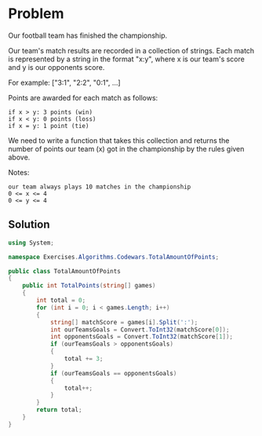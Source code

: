 # Problem
Our football team has finished the championship.

Our team's match results are recorded in a collection of strings. Each match is represented by a string in the format "x:y", where x is our team's score and y is our opponents score.

For example: ["3:1", "2:2", "0:1", ...]

Points are awarded for each match as follows:

    if x > y: 3 points (win)
    if x < y: 0 points (loss)
    if x = y: 1 point (tie)

We need to write a function that takes this collection and returns the number of points our team (x) got in the championship by the rules given above.

Notes:

    our team always plays 10 matches in the championship
    0 <= x <= 4
    0 <= y <= 4

## Solution
```cs
using System;

namespace Exercises.Algorithms.Codewars.TotalAmountOfPoints;

public class TotalAmountOfPoints
{
    public int TotalPoints(string[] games)
    {
        int total = 0;
        for (int i = 0; i < games.Length; i++)
        {
            string[] matchScore = games[i].Split(':');
            int ourTeamsGoals = Convert.ToInt32(matchScore[0]);
            int opponentsGoals = Convert.ToInt32(matchScore[1]);
            if (ourTeamsGoals > opponentsGoals)
            {
                total += 3;
            }
            if (ourTeamsGoals == opponentsGoals)
            {
                total++;
            }
        }
        return total;
    }
}
```